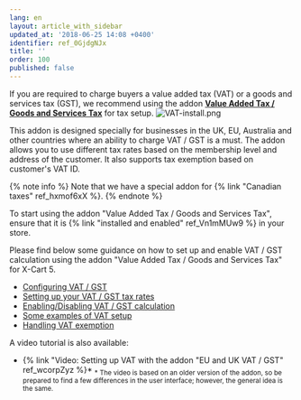 ```yaml
---
lang: en
layout: article_with_sidebar
updated_at: '2018-06-25 14:08 +0400'
identifier: ref_0GjdgNJx
title: ''
order: 100
published: false
---
```

If you are required to charge buyers a value added tax (VAT) or a goods and services tax (GST), we recommend using the addon [**Value Added Tax / Goods and Services Tax**](https://market.x-cart.com/addons/uk-vat.html) for tax setup. 
    ![VAT-install.png]({{site.baseurl}}/attachments/ref_0GjdgNJx/VAT-install.png)


This addon is designed specially for businesses in the UK, EU, Australia and other countries where an ability to charge VAT / GST is a must. The addon allows you to use different tax rates based on the membership level and address of the customer. It also supports tax exemption based on customer's VAT ID.

{% note info %}
Note that we have a special addon for {% link "Canadian taxes" ref_hxmof6xX %}.
{% endnote %}

To start using the addon "Value Added Tax / Goods and Services Tax", ensure that it is {% link "installed and enabled" ref_Vn1mMUw9 %} in your store.

Please find below some guidance on how to set up and enable VAT / GST calculation using the addon "Value Added Tax / Goods and Services Tax" for X-Cart 5. 

*  [Configuring VAT / GST](#configuring-vat--gst)
*  [Setting up your VAT / GST tax rates](#setting-up-your-vat--gst-tax-rates)
*  [Enabling/Disabling VAT / GST calculation](#enablingdisabling-vat--gst-calculation)
*  [Some examples of VAT setup](#some-examples-of-vat-setup)
*  [Handling VAT exemption](#handling-vat-exemption)

A video tutorial is also available:

*   {% link "Video: Setting up VAT with the addon "EU and UK VAT / GST" ref_wcorpZyz %}*
    <sub>* The video is based on an older version of the addon, so be prepared to find a few differences in the user interface; however, the general idea is the same.</sub>
